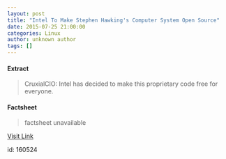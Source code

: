 ```yaml
---
layout: post
title: "Intel To Make Stephen Hawking's Computer System Open Source"
date: 2015-07-25 21:00:00
categories: Linux
author: unknown author
tags: []
---
```



#### Extract
>CruxialCIO: Intel has decided to make this proprietary code free for everyone.

#### Factsheet
>factsheet unavailable

[Visit Link](http://www.linuxtoday.com/high_performance/intel-to-make-stephen-hawkings-computer-system-open-source.html)

id:  160524
